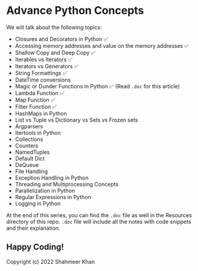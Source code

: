 # Advance Python Concepts

We will talk about the following topics: 
- Closures and Decorators in Python 	:white_check_mark:
- Accessing memory addresses and value on the memory addresses 	:white_check_mark:
- Shallow Copy and Deep Copy 	:white_check_mark:
- Iterables vs Iterators 	:white_check_mark:
- Iterators vs Generators 	:white_check_mark:
- String Formattings  :white_check_mark:
- DateTime conversions 
- Magic or Dunder Functions in Python :white_check_mark: (Read `.doc` for this article)
- Lambda Function 	:white_check_mark:
- Map Function 	:white_check_mark:
- Filter Function 	:white_check_mark:
- HashMaps in Python
- List vs Tuple vs Dictionary vs Sets vs Frozen sets
- Argparsers 
- Itertools in Python
- Collections
- Counters
- NamedTuples 
- Default Dict
- DeQueue
- File Handling 
- Exception Handling in Python
- Threading and Multiprocessing Concepts 
- Parallelization in Python
- Regular Expressions in Python 
- Logging in Python 

At the end of this series, you can find the `.doc` file as well in the Resources directory of this repo. `.doc` file will include all the notes with code snippets and their explanation.

Happy Coding! 
-
Copyright (c) 2022 Shahmeer Khan

